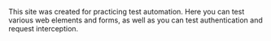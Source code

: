 This site was created for practicing test automation. 
Here you can test various web elements and forms, as well as you can test
authentication and request interception.

